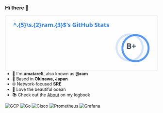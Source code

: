 ### Hi there 👋

<picture>
  <source media="(prefers-color-scheme: dark)"
          srcset="./docs/assets/readme_stats_dark.svg" />
  <source media="(prefers-color-scheme: light)"
          srcset="./docs/assets/readme_stats_light.svg" />
  <img align="right" alt="GitHub Stats"
       src="./docs/assets/readme_stats_light.svg" />
</picture>

- 🤿 I'm **umatare5**, also known as **@ram**
- 🏡 Based in **Okinawa, Japan**
- 🌐 Network-focused **SRE**
- 🌊 Love the beautiful ocean
- 📚️ Check out the [About](https://dives.dev/about) on my logbook

![GCP](https://img.shields.io/badge/GCP-4285F4?logo=google-cloud&logoColor=white)
![Go](https://img.shields.io/badge/Go-00ADD8?logo=go&logoColor=white)
![Cisco](https://img.shields.io/badge/Cisco-1BA0D7?logo=cisco&logoColor=white)
![Prometheus](https://img.shields.io/badge/Prometheus-E6522C?logo=prometheus&logoColor=white)
![Grafana](https://img.shields.io/badge/Grafana-F46800?logo=grafana&logoColor=white)
